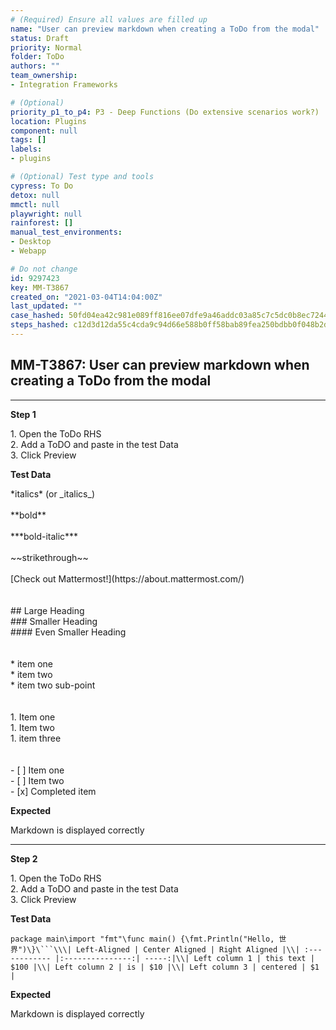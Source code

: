 ```yaml
---
# (Required) Ensure all values are filled up
name: "User can preview markdown when creating a ToDo from the modal"
status: Draft
priority: Normal
folder: ToDo
authors: ""
team_ownership: 
- Integration Frameworks

# (Optional)
priority_p1_to_p4: P3 - Deep Functions (Do extensive scenarios work?)
location: Plugins
component: null
tags: []
labels: 
- plugins

# (Optional) Test type and tools
cypress: To Do
detox: null
mmctl: null
playwright: null
rainforest: []
manual_test_environments: 
- Desktop
- Webapp

# Do not change
id: 9297423
key: MM-T3867
created_on: "2021-03-04T14:04:00Z"
last_updated: ""
case_hashed: 50fd04ea42c981e089ff816ee07dfe9a46addc03a85c7c5dc0b8ec7244d48613fdc06b35540e6c9beec72f539c3227a3
steps_hashed: c12d3d12da55c4cda9c94d66e588b0ff58bab89fea250bdbb0f048b2ddf05e0ee2c3f0df88b7462612e9004cb7ccb3f9
---
```


<!-- (Auto-generated) Based on frontmatter's "key" and "name" -->

## MM-T3867: User can preview markdown when creating a ToDo from the modal

---

**Step 1**

1\. Open the ToDo RHS\
2\. Add a ToDO and paste in the test Data\
3\. Click Preview

**Test Data**

\*italics\* (or \_italics\_)\
\
\*\*bold\*\*\
\
\*\*\*bold-italic\*\*\*\
\
\~\~strikethrough\~\~\
\
\[Check out Mattermost!]\(https\://about.mattermost.com/)\
\
\
\## Large Heading\
\### Smaller Heading\
\#### Even Smaller Heading\
\
\
\* item one\
\* item two\
\* item two sub-point\
\
\
1\. Item one\
1\. Item two\
1\. item three\
\
\
\- \[ ] Item one\
\- \[ ] Item two\
\- \[x] Completed item

**Expected**

Markdown is displayed correctly

---

**Step 2**

1\. Open the ToDo RHS\
2\. Add a ToDO and paste in the test Data\
3\. Click Preview

**Test Data**

````
package main\import "fmt"\func main() {\fmt.Println("Hello, 世界")\}\```\\\| Left-Aligned | Center Aligned | Right Aligned |\\| :------------ |:---------------:| -----:|\\| Left column 1 | this text | $100 |\\| Left column 2 | is | $10 |\\| Left column 3 | centered | $1 |
````

**Expected**

Markdown is displayed correctly
